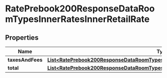 

# RatePrebook200ResponseDataRoomTypesInnerRatesInnerRetailRate


## Properties

| Name | Type | Description | Notes |
|------------ | ------------- | ------------- | -------------|
|**taxesAndFees** | [**List&lt;RatePrebook200ResponseDataRoomTypesInnerRatesInnerRetailRateTaxesAndFeesInner&gt;**](RatePrebook200ResponseDataRoomTypesInnerRatesInnerRetailRateTaxesAndFeesInner.md) |  |  [optional] |
|**total** | [**List&lt;RatePrebook200ResponseDataRoomTypesInnerRatesInnerRetailRateTotalInner&gt;**](RatePrebook200ResponseDataRoomTypesInnerRatesInnerRetailRateTotalInner.md) |  |  [optional] |



